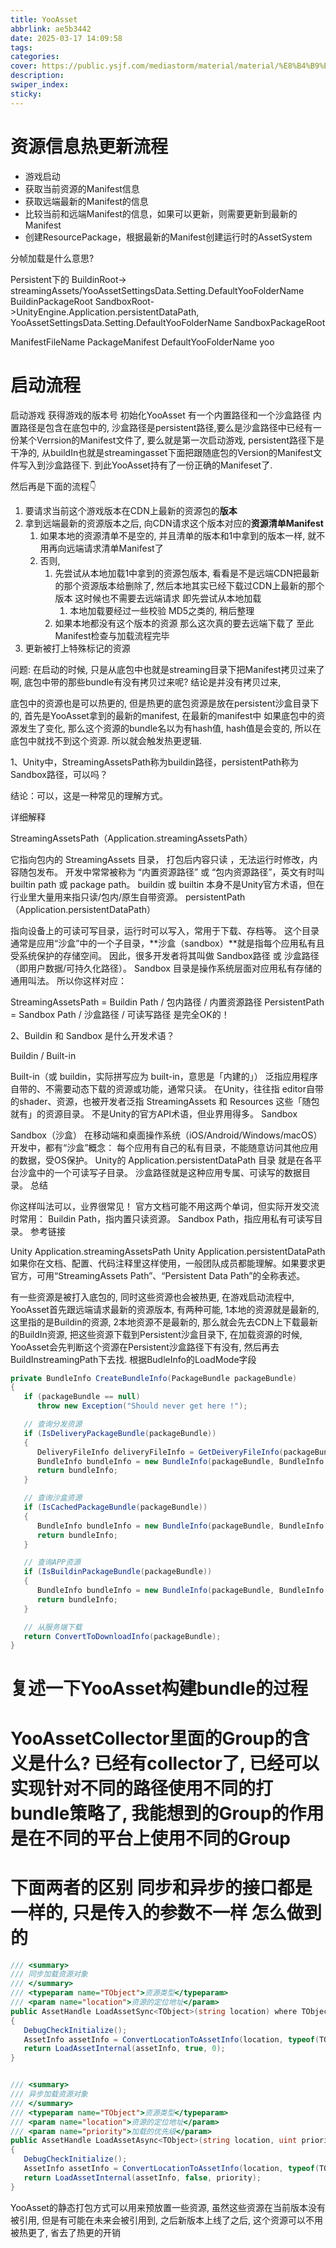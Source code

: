 ```yaml
---
title: YooAsset
abbrlink: ae5b3442
date: 2025-03-17 14:09:58
tags:
categories:
cover: https://public.ysjf.com/mediastorm/material/material/%E8%B4%B9%E5%B0%94%E7%8F%AD%E5%85%8B%E6%96%AF-11-%E8%BF%91%E6%99%AF-20250107.JPG
description:
swiper_index:
sticky:
---
```


# 资源信息热更新流程

- 游戏启动
- 获取当前资源的Manifest信息
- 获取远端最新的Manifest的信息
- 比较当前和远端Manifest的信息，如果可以更新，则需要更新到最新的Manifest
- 创建ResourcePackage，根据最新的Manifest创建运行时的AssetSystem

分帧加载是什么意思?

Persistent下的
BuildinRoot-> streamingAssets/YooAssetSettingsData.Setting.DefaultYooFolderName
BuildinPackageRoot
SandboxRoot->UnityEngine.Application.persistentDataPath, YooAssetSettingsData.Setting.DefaultYooFolderName
SandboxPackageRoot

ManifestFileName PackageManifest
DefaultYooFolderName yoo


# 启动流程

启动游戏
获得游戏的版本号
初始化YooAsset
有一个内置路径和一个沙盒路径
内置路径是包含在底包中的, 沙盒路径是persistent路径,要么是沙盒路径中已经有一份某个Verrsion的Manifest文件了, 要么就是第一次启动游戏, persistent路径下是干净的, 从buildIn也就是streamingasset下面把跟随底包的Version的Manifest文件写入到沙盒路径下. 到此YooAsset持有了一份正确的Manifeset了.

然后再是下面的流程👇

1. 要请求当前这个游戏版本在CDN上最新的资源包的**版本**
2. 拿到远端最新的资源版本之后, 向CDN请求这个版本对应的**资源清单Manifest**
   1. 如果本地的资源清单不是空的, 并且清单的版本和1中拿到的版本一样, 就不用再向远端请求清单Manifest了
   2. 否则,
      1. 先尝试从本地加载1中拿到的资源包版本, 看看是不是远端CDN把最新的那个资源版本给删除了, 然后本地其实已经下载过CDN上最新的那个版本 这时候也不需要去远端请求 即先尝试从本地加载
         1. 本地加载要经过一些校验 MD5之类的, 稍后整理
      2. 如果本地都没有这个版本的资源 那么这次真的要去远端下载了 至此Manifest检查与加载流程完毕
3. 更新被打上特殊标记的资源

问题: 在启动的时候, 只是从底包中也就是streaming目录下把Manifest拷贝过来了啊, 底包中带的那些bundle有没有拷贝过来呢? 结论是并没有拷贝过来, 

底包中的资源也是可以热更的, 但是热更的底包资源是放在persistent沙盒目录下的, 首先是YooAsset拿到的最新的manifest, 在最新的manifest中 如果底包中的资源发生了变化, 那么这个资源的bundle名以为有hash值, hash值是会变的, 所以在底包中就找不到这个资源. 所以就会触发热更逻辑.

1、Unity中，StreamingAssetsPath称为buildin路径，persistentPath称为Sandbox路径，可以吗？

结论：可以，这是一种常见的理解方式。

详细解释

StreamingAssetsPath（Application.streamingAssetsPath）

它指向包内的 StreamingAssets 目录， 打包后内容只读 ，无法运行时修改，内容随包发布。
开发中常常被称为 “内置资源路径” 或 “包内资源路径”，英文有时叫 builtin path 或 package path。
buildin 或 builtin 本身不是Unity官方术语，但在行业里大量用来指只读/包内/原生自带资源。
persistentPath（Application.persistentDataPath）

指向设备上的可读可写目录，运行时可以写入，常用于下载、存档等。
这个目录通常是应用“沙盒”中的一个子目录，**沙盒（sandbox）**就是指每个应用私有且受系统保护的存储空间。
因此，很多开发者将其叫做 Sandbox路径 或 沙盒路径（即用户数据/可持久化路径）。
Sandbox 目录是操作系统层面对应用私有存储的通用叫法。
所以你这样对应：

StreamingAssetsPath = Buildin Path / 包内路径 / 内置资源路径
PersistentPath = Sandbox Path / 沙盒路径 / 可读写路径
是完全OK的！

2、Buildin 和 Sandbox 是什么开发术语？

Buildin / Built-in

Built-in（或 buildin，实际拼写应为 built-in，意思是「内建的」）
泛指应用程序自带的、不需要动态下载的资源或功能，通常只读。
在Unity，往往指 editor自带的shader、资源，也被开发者泛指 StreamingAssets 和 Resources 这些「随包就有」的资源目录。
不是Unity的官方API术语，但业界用得多。
Sandbox

Sandbox（沙盒）
在移动端和桌面操作系统（iOS/Android/Windows/macOS）开发中，都有“沙盒”概念：
每个应用有自己的私有目录，不能随意访问其他应用的数据，受OS保护。
Unity的 Application.persistentDataPath 目录 就是在各平台沙盒中的一个可读写子目录。
沙盒路径就是这种应用专属、可读写的数据目录。
总结

你这样叫法可以，业界很常见！
官方文档可能不用这两个单词，但实际开发交流时常用：
Buildin Path，指内置只读资源。
Sandbox Path，指应用私有可读写目录。
参考链接

Unity Application.streamingAssetsPath
Unity Application.persistentDataPath
如果你在文档、配置、代码注释里这样使用，一般团队成员都能理解。如果要求更官方，可用“StreamingAssets Path”、“Persistent Data Path”的全称表述。


有一些资源是被打入底包的, 同时这些资源也会被热更, 在游戏启动流程中, YooAsset首先跟远端请求最新的资源版本, 有两种可能, 1本地的资源就是最新的, 这里指的是Buildin的资源, 2本地资源不是最新的, 那么就会先去CDN上下载最新的BuildIn资源, 把这些资源下载到Persistent沙盒目录下, 在加载资源的时候, YooAsset会先判断这个资源在Persistent沙盒路径下有没有, 然后再去BuildInstreamingPath下去找.
根据BudleInfo的LoadMode字段


```C#
private BundleInfo CreateBundleInfo(PackageBundle packageBundle)
{
   if (packageBundle == null)
      throw new Exception("Should never get here !");

   // 查询分发资源
   if (IsDeliveryPackageBundle(packageBundle))
   {
      DeliveryFileInfo deliveryFileInfo = GetDeiveryFileInfo(packageBundle);
      BundleInfo bundleInfo = new BundleInfo(packageBundle, BundleInfo.ELoadMode.LoadFromDelivery, deliveryFileInfo.DeliveryFilePath, deliveryFileInfo.DeliveryFileOffset);
      return bundleInfo;
   }

   // 查询沙盒资源
   if (IsCachedPackageBundle(packageBundle))
   {
      BundleInfo bundleInfo = new BundleInfo(packageBundle, BundleInfo.ELoadMode.LoadFromCache);
      return bundleInfo;
   }

   // 查询APP资源
   if (IsBuildinPackageBundle(packageBundle))
   {
      BundleInfo bundleInfo = new BundleInfo(packageBundle, BundleInfo.ELoadMode.LoadFromStreaming);
      return bundleInfo;
   }

   // 从服务端下载
   return ConvertToDownloadInfo(packageBundle);
}
```

# 复述一下YooAsset构建bundle的过程


# YooAssetCollector里面的Group的含义是什么? 已经有collector了, 已经可以实现针对不同的路径使用不同的打bundle策略了, 我能想到的Group的作用是在不同的平台上使用不同的Group


# 下面两者的区别 同步和异步的接口都是一样的, 只是传入的参数不一样 怎么做到的

```C#
/// <summary>
/// 同步加载资源对象
/// </summary>
/// <typeparam name="TObject">资源类型</typeparam>
/// <param name="location">资源的定位地址</param>
public AssetHandle LoadAssetSync<TObject>(string location) where TObject : UnityEngine.Object
{
   DebugCheckInitialize();
   AssetInfo assetInfo = ConvertLocationToAssetInfo(location, typeof(TObject));
   return LoadAssetInternal(assetInfo, true, 0);
}


/// <summary>
/// 异步加载资源对象
/// </summary>
/// <typeparam name="TObject">资源类型</typeparam>
/// <param name="location">资源的定位地址</param>
/// <param name="priority">加载的优先级</param>
public AssetHandle LoadAssetAsync<TObject>(string location, uint priority = 0) where TObject : UnityEngine.Object
{
   DebugCheckInitialize();
   AssetInfo assetInfo = ConvertLocationToAssetInfo(location, typeof(TObject));
   return LoadAssetInternal(assetInfo, false, priority);
}
```

YooAsset的静态打包方式可以用来预放置一些资源, 虽然这些资源在当前版本没有被引用, 但是有可能在未来会被引用到, 之后新版本上线了之后, 这个资源可以不用被热更了, 省去了热更的开销